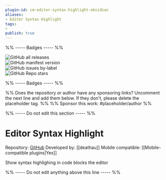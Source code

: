 ```yaml
---
plugin-id: cm-editor-syntax-highlight-obsidian
aliases:
- Editor Syntax Highlight
tags: 
- 
publish: true
---
```


%% ----- Badges ----- %%

![GitHub all releases](https://img.shields.io/github/downloads/deathau/cm-editor-syntax-highlight-obsidian/total?color=573E7A&logo=github&style=for-the-badge)   
![GitHub manifest version](https://img.shields.io/github/manifest-json/v/deathau/cm-editor-syntax-highlight-obsidian?color=573E7A&logo=github&style=for-the-badge)   
![GitHub issues by-label](https://img.shields.io/github/issues/deathau/cm-editor-syntax-highlight-obsidian/help%20wanted?color=573E7A&logo=github&style=for-the-badge)   
![GitHub Repo stars](https://img.shields.io/github/stars/deathau/cm-editor-syntax-highlight-obsidian?color=573E7A&logo=github&style=for-the-badge)

%% ----- Badges ----- %%

%% Does the repository or author have any sponsoring links? Uncomment the next line and add them below. If they don't, please delete the placeholder tag. %%
%% Sponsor this work: #placeholder/author %%

%% ----- Do not edit this section ----- %%

# Editor Syntax Highlight

Repository: [GitHub](https://github.com/deathau/cm-editor-syntax-highlight-obsidian)
Developed by: [[deathau]]
Mobile compatible: [[Mobile-compatible plugins|Yes]]

Show syntax highlighing in code blocks the editor

%% ----- Do not edit anything above this line ----- %% 
